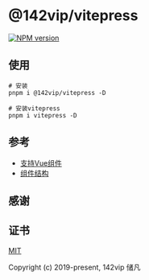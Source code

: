 # @142vip/vitepress

[![NPM version](https://img.shields.io/npm/v/@142vip/vitepress?labelColor=0b3d52&color=1da469&label=version)](https://www.npmjs.com/package/@142vip/vitepress)

## 使用

```shell
# 安装
pnpm i @142vip/vitepress -D

# 安装vitepress
pnpm i vitepress -D
```

## 参考

- [支持Vue组件](https://github.com/unjs/unbuild/issues/80)
- [组件结构](https://github.com/wobsoriano/vue-sfc-unbuild/blob/main/build.config.ts)

## 感谢

## 证书

[MIT](https://opensource.org/license/MIT)

Copyright (c) 2019-present, 142vip 储凡
